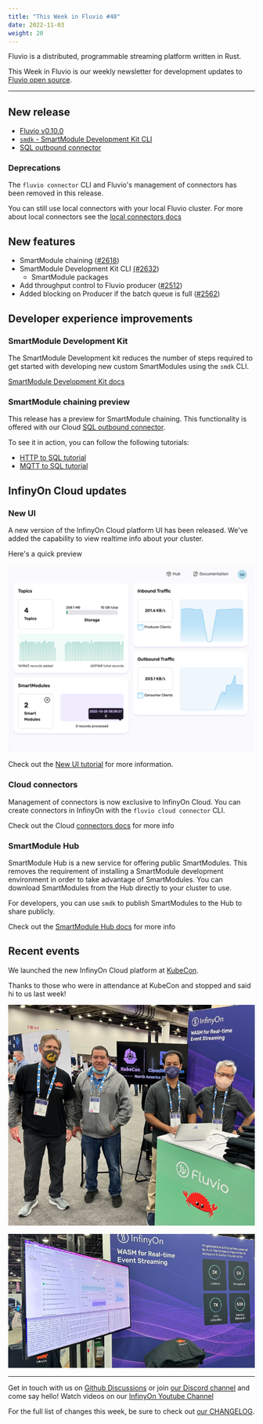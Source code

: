 ```yaml
---
title: "This Week in Fluvio #48"
date: 2022-11-03
weight: 20
---
```

Fluvio is a distributed, programmable streaming platform written in Rust.

This Week in Fluvio is our weekly newsletter for development updates to [Fluvio open source].

---

## New release

* [Fluvio v0.10.0](https://github.com/infinyon/fluvio/releases/tag/v0.10.0)
* [`smdk` - SmartModule Development Kit CLI]
* [SQL outbound connector]

### Deprecations
The `fluvio connector` CLI and Fluvio's management of connectors has been
removed in this release.

You can still use local connectors with your local Fluvio cluster. For more
about local connectors see the [local connectors docs]

## New features

* SmartModule chaining ([#2618](https://github.com/infinyon/fluvio/pull/2618))
* SmartModule Development Kit CLI [(#2632](https://github.com/infinyon/fluvio/pull/2632))
  * SmartModule packages
* Add throughput control to Fluvio producer ([#2512](https://github.com/infinyon/fluvio/pull/2512))
* Added blocking on Producer if the batch queue is full ([#2562](https://github.com/infinyon/fluvio/pull/2562))


## Developer experience improvements

### SmartModule Development Kit
The SmartModule Development kit reduces the number of steps required to get started with developing new custom SmartModules using the `smdk` CLI.

[SmartModule Development Kit docs]

### SmartModule chaining preview
This release has a preview for SmartModule chaining. This functionality is offered with our Cloud [SQL outbound connector].

To see it in action, you can follow the following tutorials:

* [HTTP to SQL tutorial]
* [MQTT to SQL tutorial]

## InfinyOn Cloud updates

### New UI
A new version of the InfinyOn Cloud platform UI has been released. We've added the capability to view realtime info about your cluster.

Here's a quick preview

![A cropped screenshot of the new InfinyOn Cloud web UI](images/0048/cloud-dashboard-screenshot.png)

Check out the [New UI tutorial] for more information.

### Cloud connectors
Management of connectors is now exclusive to InfinyOn Cloud. You can create connectors in InfinyOn with the `fluvio cloud connector` CLI.

Check out the Cloud [connectors docs] for more info

### SmartModule Hub
SmartModule Hub is a new service for offering public SmartModules. This removes the requirement of installing a SmartModule development environment in order to take advantage of SmartModules. You can download SmartModules from the Hub directly to your cluster to use.

For developers, you can use `smdk` to publish SmartModules to the Hub to share publicly.

Check out the [SmartModule Hub docs] for more info


## Recent events

We launched the new InfinyOn Cloud platform at [KubeCon](https://events.linuxfoundation.org/kubecon-cloudnativecon-north-america/).

Thanks to those who were in attendance at KubeCon and stopped and said hi to us last week!

![A group photo at KubeCon22 with members of the InfinyOn team](images/0048/infinyon-booth-team.png)

![A photo of the InfinyOn booth. A screen with the InfinyOn Cloud dashboard displayed in front of an InfinyOn branded purple background](images/0048/infinyon-booth-ui.png)

[`smdk` - SmartModule Development Kit CLI]: ../docs/smartmodules/smdk
[SQL outbound connector]: ../docs/hub/connectors/outbound/sql
[local connectors docs]: ../docs/hub/connectors
[SmartModule Development Kit docs]: ../docs/smartmodules/smdk
[HTTP to SQL tutorial]: ../docs/fluvio/tutorials/http-to-sql
[MQTT to SQL tutorial]: ../docs/fluvio/tutorials/mqtt-to-sql
[New UI tutorial]: ../docs/cloud/quickstart
[connectors docs]: ../docs/hub/connectors
[SmartModule Hub docs]: ../docs/hub/overview

---

Get in touch with us on [Github Discussions] or join [our Discord channel] and come say hello! Watch videos on our [InfinyOn Youtube Channel]

For the full list of changes this week, be sure to check out [our CHANGELOG].

[Fluvio open source]: https://github.com/infinyon/fluvio
[our CHANGELOG]: https://github.com/infinyon/fluvio/blob/master/CHANGELOG.md
[our Discord channel]: https://discordapp.com/invite/bBG2dTz
[Github Discussions]: https://github.com/infinyon/fluvio/discussions
[InfinyOn Youtube Channel]: https://www.youtube.com/@InfinyOn
